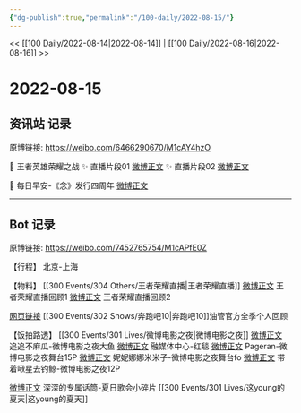 ```yaml
---
{"dg-publish":true,"permalink":"/100-daily/2022-08-15/"}
---
```



<< [[100 Daily/2022-08-14\|2022-08-14]] | [[100 Daily/2022-08-16\|2022-08-16]] >>

# 2022-08-15

## 资讯站 记录

原博链接: https://weibo.com/6466290670/M1cAY4hzO

🌟 王者英雄荣耀之战
✨ 直播片段01 [微博正文](https://weibo.com/detail/4802678704836267)
✨ 直播片段02 [微博正文](https://weibo.com/detail/4802764981671149)

🌟 每日早安-《念》发行四周年 [微博正文](https://weibo.com/detail/4802668302174151)

---
## Bot 记录

原博链接: https://weibo.com/7452765754/M1cAPfE0Z

【行程】
北京-上海

【物料】
[[300 Events/304 Others/王者荣耀直播\|王者荣耀直播]]
[微博正文](https://m.weibo.cn/7570141185/4802665564080562) 王者荣耀直播回顾1
[微博正文](https://m.weibo.cn/7570141185/4802763823256021) 王者荣耀直播回顾2

[网页链接](https://weibo.cn/sinaurl?u=https%3A%2F%2Fm.youtube.com%2Fwatch%3Fv%3DVWb4iocUVCA) [[300 Events/302 Shows/奔跑吧10\|奔跑吧10]]油管官方全季个人回顾

【饭拍路透】
[[300 Events/301 Lives/微博电影之夜\|微博电影之夜]]
[微博正文](https://m.weibo.cn/5657474252/4802766696089992) 追追不麻瓜-微博电影之夜大鱼
[微博正文](https://m.weibo.cn/6495544869/4802741975124021) 融媒体中心-红毯
[微博正文](https://m.weibo.cn/7633014126/4802672967026650) Pageran-微博电影之夜舞台15P
[微博正文](https://m.weibo.cn/1848110183/4802665055784831) 妮妮娜娜米米子-微博电影之夜舞台fo
[微博正文](https://m.weibo.cn/3246571812/4802660446772468) 带着啾星去钓鲸-微博电影之夜12P

[微博正文](https://m.weibo.cn/6312734567/4802624425296071) 深深的专属话筒-夏日歌会小碎片 [[300 Events/301 Lives/这young的夏天\|这young的夏天]]

